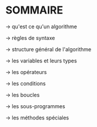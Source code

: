 # SOMMAIRE #


-> qu'est ce qu'un algorithme 

-> règles de syntaxe 

-> structure général de l'algorithme 

-> les variables et leurs types 

-> les opérateurs 

-> les conditions 

-> les boucles 

-> les sous-programmes

-> les méthodes spéciales
